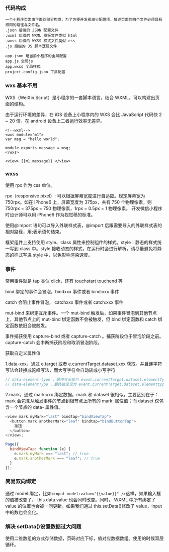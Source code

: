 ### 代码构成

    一个小程序页面由下面四部分构成，为了方便开发者减少配置项，描述页面的四个文件必须具有相同的路径与文件名。
    .json 后缀的 JSON 配置文件
    .wxml 后缀的 WXML 模板文件类似 html
    .wxss 后缀的 WXSS 样式文件类似 css
    .js 后缀的 JS 脚本逻辑文件

    app.json 是当前小程序的全局配置
    app.js 全局js
    app.wxss 全局样式
    project.config.json 工具配置

### wxs 基本不用

WXS（WeiXin Script）是小程序的一套脚本语言，结合 WXML，可以构建出页面的结构。

由于运行环境的差异，在 iOS 设备上小程序内的 WXS 会比 JavaScript 代码快 2 ~ 20 倍。在 android 设备上二者运行效率无差异。

```
<!--wxml-->
<wxs module="m1">
var msg = "hello world";

module.exports.message = msg;
</wxs>

<view> {{m1.message}} </view>
```

### wxss

使用 rpx 作为 css 单位。

rpx（responsive pixel）: 可以根据屏幕宽度进行自适应。规定屏幕宽为 750rpx。如在 iPhone6 上，屏幕宽度为 375px，共有 750 个物理像素，则 750rpx = 375px = 750 物理像素，1rpx = 0.5px = 1 物理像素。 开发微信小程序时设计师可以用 iPhone6 作为视觉稿的标准。

使用@import 语句可以导入外联样式表，@import 后跟需要导入的外联样式表的相对路径，用;表示语句结束。

框架组件上支持使用 style、class 属性来控制组件的样式。style：静态的样式统一写到 class 中。style 接收动态的样式，在运行时会进行解析，请尽量避免将静态的样式写进 style 中，以免影响渲染速度。

### 事件

常用事件就是 tap 类似 click，还有 touchstart touchend 等

bind 绑定的事件会冒泡，bindxxx 事件或者 bind:xxx 事件

catch 会阻止事件冒泡， catchxxx 事件或者 catch:xxx 事件

mut-bind 来绑定互斥事件。一个 mut-bind 触发后，如果事件冒泡到其他节点上，其他节点上的 mut-bind 绑定函数不会被触发，但 bind 绑定函数和 catch 绑定函数依旧会被触发。

事件捕获使用 capture-bind 或者 capture-catch 。捕获阶段位于冒泡阶段之前。capture-catch 会中断捕获阶段和取消冒泡阶段。

获取自定义属性值

1.data-xxx，通过 e.target 或者 e.currentTarget.dataset.xxx 获取。并且连字符写法会转换成驼峰写法，而大写字符会自动转成小写字符

```js
// data-element-type ，最终会呈现为 event.currentTarget.dataset.elementType ；
// data-elementType ，最终会呈现为 event.currentTarget.dataset.elementtype 。
```

2.mark，通过 mark:xxx 绑定数据。mark 和 dataset 很相似，主要区别在于： mark 会包含从触发事件的节点到根节点上所有的 mark: 属性值；而 dataset 仅包含一个节点的 data- 属性值。

```js
<view mark:myMark="last" bindtap="bindViewTap">
  <button mark:anotherMark="leaf" bindtap="bindButtonTap">
    按钮
  </button>
</view>;

Page({
  bindViewTap: function (e) {
    e.mark.myMark === "last"; // true
    e.mark.anotherMark === "leaf"; // true
  }
});
```

### 简易双向绑定

通过 model:绑定，比如`<input model:value="{{value}}" />`这样，如果输入框的值被改变了， this.data.value 也会同时改变。同时， WXML 中所有绑定了 value 的位置也会被一同更新。如果我们通过 this.setData()修改了 value，input 中的数也会变化。

### 解决 setData()设置数据过大问题

使用二维数组的方式存储数据，页码对应下标，值对应数据数组。使用的时候双层循环。
